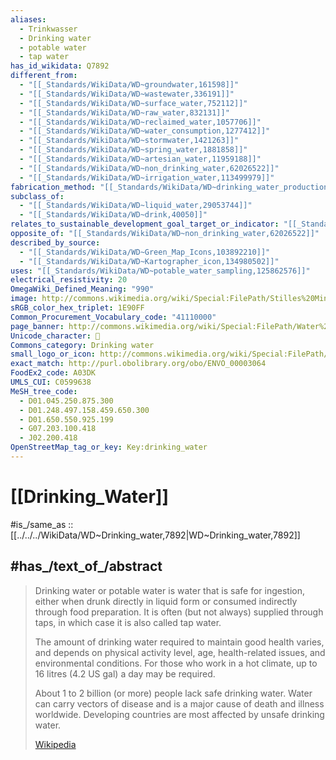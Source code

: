 ```yaml
---
aliases:
  - Trinkwasser
  - Drinking water
  - potable water
  - tap water
has_id_wikidata: Q7892
different_from:
  - "[[_Standards/WikiData/WD~groundwater,161598]]"
  - "[[_Standards/WikiData/WD~wastewater,336191]]"
  - "[[_Standards/WikiData/WD~surface_water,752112]]"
  - "[[_Standards/WikiData/WD~raw_water,832131]]"
  - "[[_Standards/WikiData/WD~reclaimed_water,1057706]]"
  - "[[_Standards/WikiData/WD~water_consumption,1277412]]"
  - "[[_Standards/WikiData/WD~stormwater,1421263]]"
  - "[[_Standards/WikiData/WD~spring_water,1881858]]"
  - "[[_Standards/WikiData/WD~artesian_water,11959188]]"
  - "[[_Standards/WikiData/WD~non_drinking_water,62026522]]"
  - "[[_Standards/WikiData/WD~irrigation_water,113499979]]"
fabrication_method: "[[_Standards/WikiData/WD~drinking_water_production,21120248]]"
subclass_of:
  - "[[_Standards/WikiData/WD~liquid_water,29053744]]"
  - "[[_Standards/WikiData/WD~drink,40050]]"
relates_to_sustainable_development_goal_target_or_indicator: "[[_Standards/WikiData/WD~Target_6.1_of_the_Sustainable_Development_Goals,57590797]]"
opposite_of: "[[_Standards/WikiData/WD~non_drinking_water,62026522]]"
described_by_source:
  - "[[_Standards/WikiData/WD~Green_Map_Icons,103892210]]"
  - "[[_Standards/WikiData/WD~Kartographer_icon,134980502]]"
uses: "[[_Standards/WikiData/WD~potable_water_sampling,125862576]]"
electrical_resistivity: 20
OmegaWiki_Defined_Meaning: "990"
image: http://commons.wikimedia.org/wiki/Special:FilePath/Stilles%20Mineralwasser.jpg
sRGB_color_hex_triplet: 1E90FF
Common_Procurement_Vocabulary_code: "41110000"
page_banner: http://commons.wikimedia.org/wiki/Special:FilePath/Water%20Drops%20Glass%20Banner.jpg
Unicode_character: 🚰
Commons_category: Drinking water
small_logo_or_icon: http://commons.wikimedia.org/wiki/Special:FilePath/Maki7-drinking-water.svg
exact_match: http://purl.obolibrary.org/obo/ENVO_00003064
FoodEx2_code: A03DK
UMLS_CUI: C0599638
MeSH_tree_code:
  - D01.045.250.875.300
  - D01.248.497.158.459.650.300
  - D01.650.550.925.199
  - G07.203.100.418
  - J02.200.418
OpenStreetMap_tag_or_key: Key:drinking_water
---
```


# [[Drinking_Water]] 

#is_/same_as :: [[../../../WikiData/WD~Drinking_water,7892|WD~Drinking_water,7892]] 

## #has_/text_of_/abstract 

> Drinking water or potable water is water that is safe for ingestion, 
> either when drunk directly in liquid form or consumed indirectly through food preparation. 
> It is often (but not always) supplied through taps, in which case it is also called tap water.
>
> The amount of drinking water required to maintain good health varies, 
> and depends on physical activity level, age, health-related issues, and environmental conditions. 
> For those who work in a hot climate, up to 16 litres (4.2 US gal) a day may be required.
>
> About 1 to 2 billion (or more) people lack safe drinking water. 
> Water can carry vectors of disease and is a major cause of death and illness worldwide. 
> Developing countries are most affected by unsafe drinking water.
>
> [Wikipedia](https://en.wikipedia.org/wiki/Drinking%20water) 

